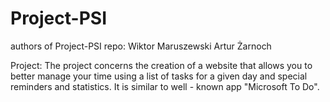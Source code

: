 # Project-PSI
authors of Project-PSI repo:
Wiktor Maruszewski
Artur Żarnoch

Project: 
The project concerns the creation of a website that allows you to better manage your time using a list of tasks for a given day and special reminders and statistics. It is similar to well - known app "Microsoft To Do".
